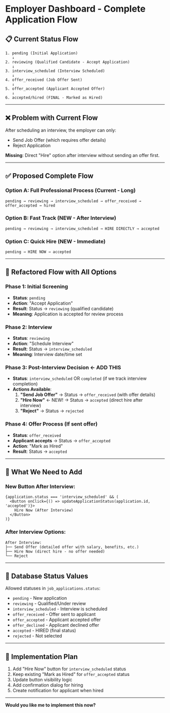 # Employer Dashboard - Complete Application Flow

## 📋 Current Status Flow

```
1. pending (Initial Application)
   ↓
2. reviewing (Qualified Candidate - Accept Application)
   ↓
3. interview_scheduled (Interview Scheduled)
   ↓
4. offer_received (Job Offer Sent)
   ↓
5. offer_accepted (Applicant Accepted Offer)
   ↓
6. accepted/hired (FINAL - Marked as Hired)
```

---

## ❌ Problem with Current Flow

After scheduling an interview, the employer can only:
- Send Job Offer (which requires offer details)
- Reject Application

**Missing**: Direct "Hire" option after interview without sending an offer first.

---

## ✅ Proposed Complete Flow

### **Option A: Full Professional Process** (Current - Long)
```
pending → reviewing → interview_scheduled → offer_received → offer_accepted → hired
```

### **Option B: Fast Track** (NEW - After Interview)
```
pending → reviewing → interview_scheduled → HIRE DIRECTLY → accepted
```

### **Option C: Quick Hire** (NEW - Immediate)
```
pending → HIRE NOW → accepted
```

---

## 🔧 Refactored Flow with All Options

### **Phase 1: Initial Screening**
- **Status**: `pending`
- **Action**: "Accept Application" 
- **Result**: Status → `reviewing` (qualified candidate)
- **Meaning**: Application is accepted for review process

### **Phase 2: Interview**  
- **Status**: `reviewing`
- **Action**: "Schedule Interview"
- **Result**: Status → `interview_scheduled`
- **Meaning**: Interview date/time set

### **Phase 3: Post-Interview Decision** ← **ADD THIS**
- **Status**: `interview_scheduled` OR `completed` (if we track interview completion)
- **Actions Available**:
  1. **"Send Job Offer"** → Status → `offer_received` (with offer details)
  2. **"Hire Now"** ← NEW! → Status → `accepted` (direct hire after interview)
  3. **"Reject"** → Status → `rejected`

### **Phase 4: Offer Process** (If sent offer)
- **Status**: `offer_received`
- **Applicant accepts** → Status → `offer_accepted`
- **Action**: "Mark as Hired"
- **Result**: Status → `accepted`

---

## 🎯 What We Need to Add

### **New Button After Interview:**
```tsx
{application.status === 'interview_scheduled' && (
  <Button onClick={() => updateApplicationStatus(application.id, 'accepted')}>
    Hire Now (After Interview)
  </Button>
)}
```

### **After Interview Options:**
```
After Interview:
├── Send Offer (detailed offer with salary, benefits, etc.)
├── Hire Now (direct hire - no offer needed)
└── Reject
```

---

## 💾 Database Status Values

Allowed statuses in `job_applications.status`:
- `pending` - New application
- `reviewing` - Qualified/Under review  
- `interview_scheduled` - Interview is scheduled
- `offer_received` - Offer sent to applicant
- `offer_accepted` - Applicant accepted offer
- `offer_declined` - Applicant declined offer
- `accepted` - HIRED (final status)
- `rejected` - Not selected

---

## 🚀 Implementation Plan

1. Add "Hire Now" button for `interview_scheduled` status
2. Keep existing "Mark as Hired" for `offer_accepted` status  
3. Update button visibility logic
4. Add confirmation dialog for hiring
5. Create notification for applicant when hired

---

**Would you like me to implement this now?**

